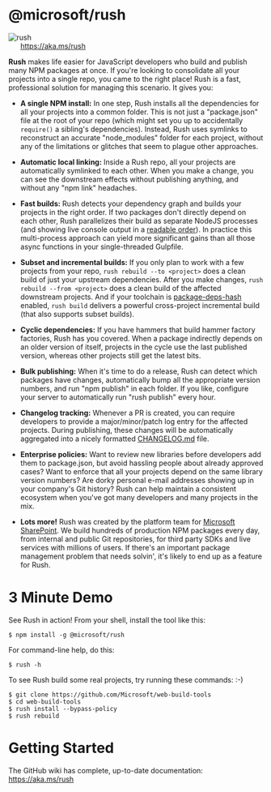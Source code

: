 # @microsoft/rush


![rush](https://github.com/Microsoft/web-build-tools/blob/master/common/wiki-images/rush-logo.png?raw=true)
<br />
&nbsp;&nbsp;&nbsp;&nbsp;&nbsp; https://aka.ms/rush

<!-- -------------------------------------------------------------------------- -->
<!-- Text below this line should stay in sync with Rush.md from the GitHub wiki -->
<!-- -------------------------------------------------------------------------- -->

**Rush** makes life easier for JavaScript developers who build and publish many NPM packages at once.  If you're looking to consolidate all your projects into a single repo, you came to the right place!  Rush is a fast, professional solution for managing this scenario.  It gives you:

- **A single NPM install:** In one step, Rush installs all the dependencies for all your projects into a common folder.  This is not just a "package.json" file at the root of your repo (which might set you up to accidentally `require()` a sibling's dependencies).  Instead, Rush uses symlinks to reconstruct an accurate "node_modules" folder for each project, without any of the limitations or glitches that seem to plague other approaches.

- **Automatic local linking:** Inside a Rush repo, all your projects are automatically symlinked to each other. When you make a change, you can see the downstream effects without publishing anything, and without any "npm link" headaches.

- **Fast builds:** Rush detects your dependency graph and builds your projects in the right order.  If two packages don't directly depend on each other, Rush parallelizes their build as separate NodeJS processes (and showing live console output in a [readable order](https://www.npmjs.com/package/@microsoft/stream-collator)).  In practice this multi-process approach can yield more significant gains than all those async functions in your single-threaded Gulpfile.

- **Subset and incremental builds:** If you only plan to work with a few projects from your repo, `rush rebuild --to <project>` does a clean build of just your upstream dependencies.  After you make changes, `rush rebuild --from <project>` does a clean build of the affected downstream projects.  And if your toolchain is [package-deps-hash](https://www.npmjs.com/package/@microsoft/package-deps-hash) enabled, `rush build` delivers a powerful cross-project incremental build (that also supports subset builds).

- **Cyclic dependencies:** If you have hammers that build hammer factory factories, Rush has you covered.  When a package indirectly depends on an older version of itself, projects in the cycle use the last published version, whereas other projects still get the latest bits. 

- **Bulk publishing:** When it's time to do a release, Rush can detect which packages have changes, automatically bump all the appropriate version numbers, and run "npm publish" in each folder.  If you like, configure your server to automatically run "rush publish" every hour.

- **Changelog tracking:** Whenever a PR is created, you can require developers to provide a major/minor/patch log entry for the affected projects.  During publishing, these changes will be automatically aggregated into a nicely formatted [CHANGELOG.md](https://github.com/Microsoft/web-build-tools/blob/master/core-build/web-library-build/CHANGELOG.md) file.

- **Enterprise policies:** Want to review new libraries before developers add them to package.json, but avoid hassling people about already approved cases?  Want to enforce that all your projects depend on the same library version numbers?  Are dorky personal e-mail addresses showing up in your company's Git history?  Rush can help maintain a consistent ecosystem when you've got many developers and many projects in the mix.

- **Lots more!** Rush was created by the platform team for [Microsoft SharePoint](http://aka.ms/spfx).  We build hundreds of production NPM packages every day, from internal and public Git repositories, for third party SDKs and live services with millions of users.  If there's an important package management problem that needs solvin', it's likely to end up as a feature for Rush.

# 3 Minute Demo

See Rush in action!  From your shell, install the tool like this:
```
$ npm install -g @microsoft/rush
```

For command-line help, do this:
```
$ rush -h
```

To see Rush build some real projects, try running these commands:  :-)
```
$ git clone https://github.com/Microsoft/web-build-tools
$ cd web-build-tools
$ rush install --bypass-policy
$ rush rebuild
```

<!-- -------------------------------------------------------------------------- -->
<!-- Text above this line should stay in sync with Rush.md from the GitHub wiki -->
<!-- -------------------------------------------------------------------------- -->

# Getting Started

The GitHub wiki has complete, up-to-date documentation: https://aka.ms/rush
